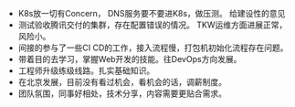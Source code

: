 * K8s放一切有Concern， DNS服务要不要进K8s，做压测。 给建设性的意见
* 测试验收腾讯交付的集群，存在配置错误的情况。 TKW运维方面进展正常，风险小。
* 间接的参与了一些CI CD的工作，接入流程慢，打包机初始化流程存在问题。
* 带着目的去学习，掌握Web开发的技能。往DevOps方向发展。
* 工程师升级练级线路。扎实基础知识。
* 在北京发展，目前没有看过机会，看机会的话，调薪制度。
* 团队氛围，同事好相处，技术分享，内容需要更贴合需求。

